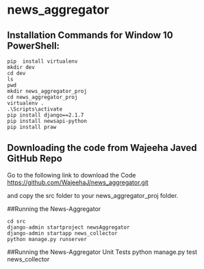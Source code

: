 # news_aggregator
## Installation Commands for Window 10 PowerShell:

```
pip  install virtualenv
mkdir dev
cd dev
ls
pwd
mkdir news_aggregator_proj
cd news_aggregator_proj
virtualenv .
.\Scripts\activate
pip install django==2.1.7
pip install newsapi-python
pip install praw
```
## Downloading the code from Wajeeha Javed GitHub Repo 

Go to the following link to download the Code
https://github.com/WajeehaJ/news_aggregator.git

and copy the src folder to your news_aggregator_proj folder. 


##Running the News-Aggregator
```
cd src
django-admin startproject newsAggregator
django-admin startapp news_collector 
python manage.py runserver 
```
##Running the News-Aggregator Unit Tests
python manage.py test news_collector